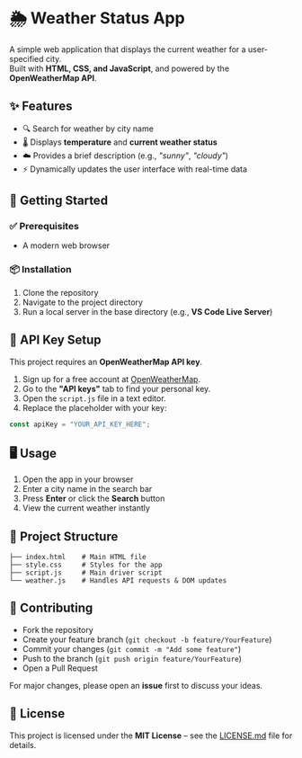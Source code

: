 # 🌦️ Weather Status App

A simple web application that displays the current weather for a user-specified city.  
Built with **HTML, CSS, and JavaScript**, and powered by the **OpenWeatherMap API**.

## ✨ Features
- 🔍 Search for weather by city name  
- 🌡️ Displays **temperature** and **current weather status**  
- ☁️ Provides a brief description (e.g., *"sunny"*, *"cloudy"*)  
- ⚡ Dynamically updates the user interface with real-time data  

## 🚀 Getting Started

### ✅ Prerequisites
- A modern web browser  

### 📦 Installation
1. Clone the repository  
2. Navigate to the project directory  
3. Run a local server in the base directory (e.g., **VS Code Live Server**)  

## 🔑 API Key Setup
This project requires an **OpenWeatherMap API key**.  

1. Sign up for a free account at [OpenWeatherMap](https://openweathermap.org).  
2. Go to the **"API keys"** tab to find your personal key.  
3. Open the `script.js` file in a text editor.  
4. Replace the placeholder with your key:  

```js
const apiKey = "YOUR_API_KEY_HERE";
```

## 🖥️ Usage
1. Open the app in your browser  
2. Enter a city name in the search bar  
3. Press **Enter** or click the **Search** button  
4. View the current weather instantly  

## 📂 Project Structure
```
├── index.html    # Main HTML file
├── style.css     # Styles for the app
├── script.js     # Main driver script
└── weather.js    # Handles API requests & DOM updates
```

## 🤝 Contributing
- Fork the repository  
- Create your feature branch (`git checkout -b feature/YourFeature`)  
- Commit your changes (`git commit -m "Add some feature"`)  
- Push to the branch (`git push origin feature/YourFeature`)  
- Open a Pull Request  

For major changes, please open an **issue** first to discuss your ideas.  

## 📜 License
This project is licensed under the **MIT License** – see the [LICENSE.md](LICENSE.md) file for details.
